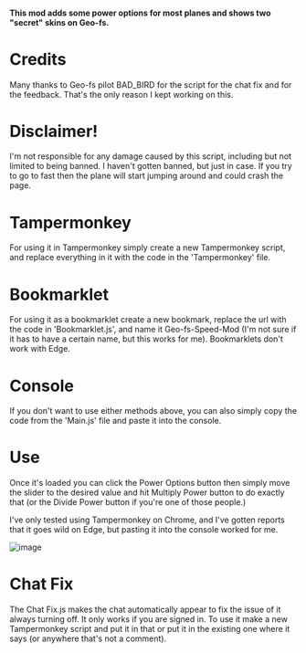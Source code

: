 #### This mod adds some power options for most planes and shows two "secret" skins on Geo-fs.

# Credits
Many thanks to Geo-fs pilot BAD_BIRD for the script for the chat fix and for the feedback. That's the only reason I kept working on this.

# Disclaimer!
I'm not responsible for any damage caused by this script, including but not limited to being banned. I haven't gotten banned, but just in case. If you try to go to fast then the plane will start jumping around and could crash the page.

# Tampermonkey
For using it in Tampermonkey simply create a new Tampermonkey script, and replace everything in it with the code in the 'Tampermonkey' file.

# Bookmarklet
For using it as a bookmarklet create a new bookmark, replace the url with the code in 'Bookmarklet.js', and name it Geo-fs-Speed-Mod (I'm not sure if it has to have a certain name, but this works for me). Bookmarklets don't work with Edge.

# Console
If you don't want to use either methods above, you can also simply copy the code from the 'Main.js' file and paste it into the console. 

# Use
Once it's loaded you can click the Power Options button then simply move the slider to the desired value and hit Multiply Power button to do exactly that (or the Divide Power button if you're one of those people.)

I've only tested using Tampermonkey on Chrome, and I've gotten reports that it goes wild on Edge, but pasting it into the console worked for me.

![image](https://github.com/Pigensworth/Geo-fs-Mod/assets/136399546/13466356-ef3c-41f1-a20b-2ced3a1c695a)

# Chat Fix
The Chat Fix.js makes the chat automatically appear to fix the issue of it always turning off. It only works if you are signed in. To use it make a new Tampermonkey script and put it in that or put it in the existing one where it says (or anywhere that's not a comment).
